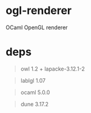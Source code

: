 # ogl-renderer
OCaml OpenGL renderer

# deps

> owl 1.2 + lapacke-3.12.1-2

> lablgl 1.07

> ocaml 5.0.0

> dune 3.17.2